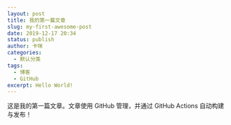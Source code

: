 ```yaml
---
layout: post
title: 我的第一篇文章
slug: my-first-awesome-post
date: 2019-12-17 20:34
status: publish
author: 卡咪
categories: 
  - 默认分类
tags: 
  - 博客
  - GitHub
excerpt: Hello World!
---
```


这是我的第一篇文章。文章使用 GitHub 管理，并通过 GitHub Actions 自动构建与发布！
